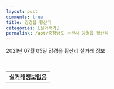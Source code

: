 ```yaml
---
layout: post
comments: true
title: 강경읍 황산리
categories: [실거래가]
permalink: /apt/충청남도 논산시 강경읍 황산리
---
```


2021년 07월 05일 강경읍 황산리 실거래 정보

<script type="text/javascript">
  google.charts.load('current', {'packages':['corechart']});
  google.charts.setOnLoadCallback(drawChart);

  function drawChart() {
    var data = google.visualization.arrayToDataTable([['거래일', '매매', '전월세', '전매'], ['20-07', 1, 0, 0], ['20-08', 2, 2, 0], ['20-09', 2, 0, 0], ['20-10', 2, 0, 0], ['20-11', 1, 1, 0], ['20-12', 2, 0, 0], ['21-01', 4, 0, 0], ['21-03', 5, 0, 0], ['21-04', 4, 0, 0], ['21-05', 2, 0, 0], ['21-06', 2, 0, 0]]);

    var options = {
      title: '최근 유형별 거래량 추이',
      legend: { position: 'bottom' }
    };

    var chart = new google.visualization.LineChart(document.getElementById('columnchart_material'));
    chart.draw(data, (options));
  }
</script>

<div id="columnchart_material" style="width: 95%; margin-left: -35px; display: block"></div>
<br>
<table>
  <tr>
    <td colspan="4" style="font-weight: bold;"><a href="https://search.naver.com/search.naver?query=강경읍 황산리 실거래정보없음">실거래정보없음</a></td>
  </tr>
    
</table>
    